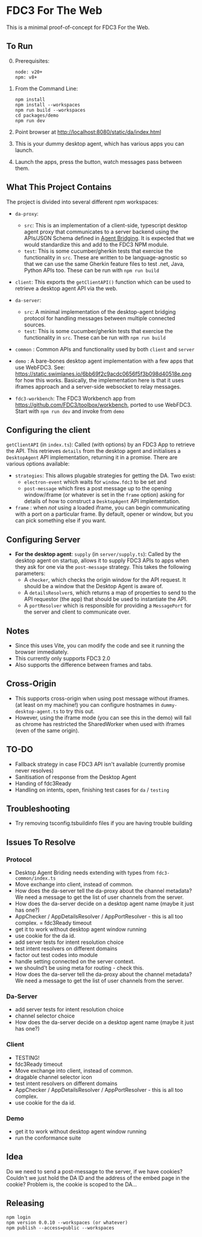 # FDC3 For The Web

This is a minimal proof-of-concept for FDC3 For the Web.

## To Run

0.  Prerequisites:

    ```
    node: v20+
    npm: v8+
    ```

1.  From the Command Line:

    ```
    npm install
    npm install --workspaces
    npm run build --workspaces
    cd packages/demo
    npm run dev
    ```

2.  Point browser at [http://localhost:8080/static/da/index.html](http://localhost:8095/static/da/index.html)

3.  This is your dummy desktop agent, which has various apps you can launch.

4.  Launch the apps, press the button, watch messages pass between them.

## What This Project Contains

The project is divided into several different npm workspaces:

- `da-proxy`:

  - `src`: This is an implementation of a client-side, typescript desktop agent proxy that communicates to a server backend using the APIs/JSON Schema defined in [Agent Bridging](https://fdc3.finos.org/docs/next/agent-bridging/spec). It is expected that we would standardize this and add to the FDC3 NPM module.
  - `test`: This is some cucumber/gherkin tests that exercise the functionality in `src`. These are written to be language-agnostic so that we can use the same Gherkin feature files to test .net, Java, Python APIs too. These can be run with `npm run build`

- `client`: This exports the `getClientAPI()` function which can be used to retrieve a desktop agent API via the web.

- `da-server`:

  - `src`: A minimal implementation of the desktop-agent bridging protocol for handling messages between multiple connected sources.
  - `test`: This is some cucumber/gherkin tests that exercise the functionality in `src`. These can be run with `npm run build`

- `common` : Common APIs and functionality used by both `client` and `server`

- `demo` : A bare-bones desktop agent implementation with a few apps that use WebFDC3. See: https://static.swimlanes.io/6bb69f2c9acdc0656f5f3b098d40518e.png for how this works. Basically, the implementation here is that it uses iframes approach and a server-side websocket to relay messages.

- `fdc3-workbench`: The FDC3 Workbench app from https://github.com/FDC3/toolbox/workbench, ported to use WebFDC3. Start with `npm run dev` and invoke from `demo`

## Configuring the client

`getClientAPI` (in `index.ts`): Called (with options) by an FDC3 App to retrieve the API. This retrieves `details` from the desktop agent and initialises a `DesktopAgent` API implementation, returning it in a promise. There are various options available:

- `strategies`: This allows plugable strategies for getting the DA. Two exist:
  - `electron-event` which waits for `window.fdc3` to be set and
  - `post-message` which fires a post message up to the opening window/iframe (or whatever is set in the `frame` option) asking for details of how to construct a `DesktopAgent` API implementation.
- `frame` : when _not_ using a loaded iframe, you can begin communicating with a port on a particular frame. By default, opener or window, but you can pick something else if you want.

## Configuring Server

- **For the desktop agent**: `supply` (in `server/supply.ts`): Called by the desktop agent on startup, allows it to supply FDC3 APIs to apps when they ask for one via the `post-message` strategy. This takes the following parameters:
  - A `checker`, which checks the origin window for the API request. It should be a window that the Desktop Agent is aware of.
  - A `detailsResolver`s, which returns a map of properties to send to the API requestor (the app) that should be used to instantiate the API.
  - A `portResolver` which is responsible for providing a `MessagePort` for the server and client to communicate over.

## Notes

- Since this uses Vite, you can modify the code and see it running the browser immediately.
- This currently only supports FDC3 2.0
- Also supports the difference between frames and tabs.

## Cross-Origin

- This supports cross-origin when using post message without iframes. (at least on my machine!) you can configure hostnames in `dummy-desktop-agent.ts` to try this out.
- However, using the iframe mode (you can see this in the demo) will fail as chrome has restricted the SharedWorker when used with iframes (even of the same origin).

## TO-DO

- Fallback strategy in case FDC3 API isn't available (currently promise never resolves)
- Sanitisation of response from the Desktop Agent
- Handing of fdc3Ready
- Handling on intents, open, finishing test cases for `da` / `testing`

## Troubleshooting

- Try removing tsconfig.tsbuildinfo files if you are having trouble building

## Issues To Resolve

### Protocol

- Desktop Agent Briding needs extending with types from `fdc3-common/index.ts`
- Move exchange into client, instead of common.
- How does the da-server tell the da-proxy about the channel metadata? We need a message to get the list of user channels from the server.
- How does the da-server decide on a desktop agent name (maybe it just has one?)
- AppChecker / AppDetailsResolver / AppPortResolver - this is all too complex.
  = fdc3Ready timeout
- get it to work without desktop agent window running
- use cookie for the da id.
- add server tests for intent resolution choice
- test intent resolvers on different domains
- factor out test codes into module
- handle setting connected on the server context.
- we shoulnd't be using meta for routing - check this.
- How does the da-server tell the da-proxy about the channel metadata?  We need a message to get the list of user channels from the server.


### Da-Server

- add server tests for intent resolution choice
- channel selector choice
- How does the da-server decide on a desktop agent name (maybe it just has one?)

### Client

- TESTING!
- fdc3Ready timeout
- Move exchange into client, instead of common.
- dragable channel selector icon
- test intent resolvers on different domains
- AppChecker / AppDetailsResolver / AppPortResolver - this is all too complex.
- use cookie for the da id.

### Demo

- get it to work without desktop agent window running
- run the conformance suite

## Idea

Do we need to send a post-message to the server, if we have cookies? Couldn't we just hold the DA ID and the
address of the embed page in the cookie? Problem is, the cookie is scoped to the DA...

## Releasing

```
npm login
npm version 0.0.10 --workspaces (or whatever)
npm publish --access=public --workspaces

```
